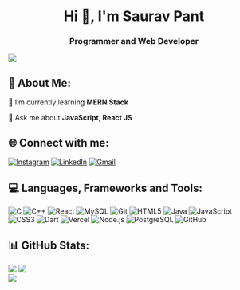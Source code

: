 <div align="center">
  <h1>Hi 👋, I'm Saurav Pant</h1>
  <strong><h3>Programmer and Web Developer</h3></strong>
</div>

![](https://komarev.com/ghpvc/?username=Sauravpant&color=green)

## 🌟 **About Me:**
🌱 I’m currently learning <strong>MERN Stack </strong> 

💬 Ask me about <strong>JavaScript, React JS </strong> 


## 🌐 **Connect with me:**
[![Instagram](https://img.shields.io/badge/Instagram-%23E4405F.svg?style=for-the-badge&logo=instagram&logoColor=white)](https://instagram.com/_saurav_73) 
[![LinkedIn](https://img.shields.io/badge/LinkedIn-%230077B5.svg?style=for-the-badge&logo=linkedin&logoColor=white)](https://linkedin.com/in/sauravpant7) 
[![Gmail](https://img.shields.io/badge/Gmail-D14836?style=for-the-badge&logo=gmail&logoColor=white)](mailto:sauravpant777@gmail.com)


## 💻 **Languages, Frameworks and Tools:**
![C](https://img.shields.io/badge/C-A8B9CC.svg?style=for-the-badge&logo=c&logoColor=white) 
![C++](https://img.shields.io/badge/C%2B%2B-00599C.svg?style=for-the-badge&logo=c%2B%2B&logoColor=white) 
![React](https://img.shields.io/badge/React-61DAFB.svg?style=for-the-badge&logo=react&logoColor=black) 
![MySQL](https://img.shields.io/badge/MySQL-4479A1.svg?style=for-the-badge&logo=mysql&logoColor=white) 
![Git](https://img.shields.io/badge/Git-F05033.svg?style=for-the-badge&logo=git&logoColor=white) 
![HTML5](https://img.shields.io/badge/HTML5-E34F26.svg?style=for-the-badge&logo=html5&logoColor=white) 
![Java](https://img.shields.io/badge/Java-007396.svg?style=for-the-badge&logo=java&logoColor=white) 
![JavaScript](https://img.shields.io/badge/JavaScript-F7DF1E.svg?style=for-the-badge&logo=javascript&logoColor=black) 
![CSS3](https://img.shields.io/badge/CSS3-1572B6.svg?style=for-the-badge&logo=css3&logoColor=white) 
![Dart](https://img.shields.io/badge/Dart-0175C2.svg?style=for-the-badge&logo=dart&logoColor=white) 
![Vercel](https://img.shields.io/badge/Vercel-000000.svg?style=for-the-badge&logo=vercel&logoColor=white) 
![Node.js](https://img.shields.io/badge/Node.js-339933.svg?style=for-the-badge&logo=nodedotjs&logoColor=white) 
![PostgreSQL](https://img.shields.io/badge/PostgreSQL-4169E1.svg?style=for-the-badge&logo=postgresql&logoColor=white) 
![GitHub](https://img.shields.io/badge/GitHub-181717.svg?style=for-the-badge&logo=github&logoColor=white)


## 📊 **GitHub Stats:**
![](https://github-readme-stats.vercel.app/api?username=Sauravpant&theme=default&hide_border=false&include_all_commits=false&count_private=false)
![](https://github-readme-streak-stats.herokuapp.com/?user=Sauravpant&theme=default&hide_border=false)<br/>
![](https://github-readme-stats.vercel.app/api/top-langs/?username=Sauravpant&theme=default&hide_border=false&include_all_commits=false&count_private=false&layout=compact)
